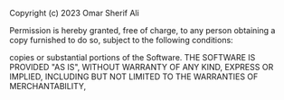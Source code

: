 Copyright (c) 2023 Omar Sherif Ali

Permission is hereby granted, free of charge, to any person obtaining a copy
furnished to do so, subject to the following conditions:

copies or substantial portions of the Software.
THE SOFTWARE IS PROVIDED "AS IS", WITHOUT WARRANTY OF ANY KIND, EXPRESS OR
IMPLIED, INCLUDING BUT NOT LIMITED TO THE WARRANTIES OF MERCHANTABILITY,
